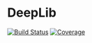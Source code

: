 # DeepLib

[![Build Status](https://github.com/banachtech/DeepLib.jl/actions/workflows/CI.yml/badge.svg?branch=main)](https://github.com/banachtech/DeepLib.jl/actions/workflows/CI.yml?query=branch%3Amain)
[![Coverage](https://codecov.io/gh/banachtech/DeepLib.jl/branch/main/graph/badge.svg)](https://codecov.io/gh/banachtech/DeepLib.jl)
